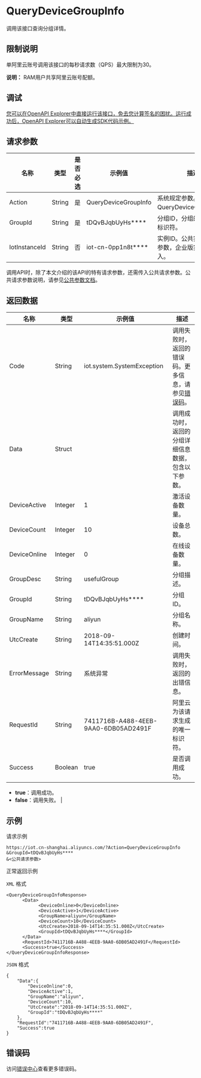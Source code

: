 # QueryDeviceGroupInfo

调用该接口查询分组详情。

## 限制说明

单阿里云账号调用该接口的每秒请求数（QPS）最大限制为30。

**说明：** RAM用户共享阿里云账号配额。

## 调试

[您可以在OpenAPI Explorer中直接运行该接口，免去您计算签名的困扰。运行成功后，OpenAPI Explorer可以自动生成SDK代码示例。](https://api.aliyun.com/#product=Iot&api=QueryDeviceGroupInfo&type=RPC&version=2018-01-20)

## 请求参数

|名称|类型|是否必选|示例值|描述|
|--|--|----|---|--|
|Action|String|是|QueryDeviceGroupInfo|系统规定参数。取值：QueryDeviceGroupInfo。 |
|GroupId|String|是|tDQvBJqbUyHs\*\*\*\*|分组ID，分组的全局唯一标识符。 |
|IotInstanceId|String|否|iot-cn-0pp1n8t\*\*\*\*|实例ID。公共实例不传此参数，企业版实例需传入。 |

调用API时，除了本文介绍的该API的特有请求参数，还需传入公共请求参数。公共请求参数说明，请参见[公共参数文档](~~30561~~)。

## 返回数据

|名称|类型|示例值|描述|
|--|--|---|--|
|Code|String|iot.system.SystemException|调用失败时，返回的错误码。更多信息，请参见[错误码](~~87387~~)。 |
|Data|Struct| |调用成功时，返回的分组详细信息数据，包含以下参数。 |
|DeviceActive|Integer|1|激活设备数量。 |
|DeviceCount|Integer|10|设备总数。 |
|DeviceOnline|Integer|0|在线设备数量。 |
|GroupDesc|String|usefulGroup|分组描述。 |
|GroupId|String|tDQvBJqbUyHs\*\*\*\*|分组ID。 |
|GroupName|String|aliyun|分组名称。 |
|UtcCreate|String|2018-09-14T14:35:51.000Z|创建时间。 |
|ErrorMessage|String|系统异常|调用失败时，返回的出错信息。 |
|RequestId|String|7411716B-A488-4EEB-9AA0-6DB05AD2491F|阿里云为该请求生成的唯一标识符。 |
|Success|Boolean|true|是否调用成功。

 -   **true**：调用成功。
-   **false**：调用失败。 |

## 示例

请求示例

```
https://iot.cn-shanghai.aliyuncs.com/?Action=QueryDeviceGroupInfo
&GroupId=tDQvBJqbUyHs****
&<公共请求参数>
```

正常返回示例

`XML` 格式

```
<QueryDeviceGroupInfoResponse>
      <Data>
            <DeviceOnline>0</DeviceOnline>
            <DeviceActive>1</DeviceActive>
            <GroupName>aliyun</GroupName>
            <DeviceCount>10</DeviceCount>
            <UtcCreate>2018-09-14T14:35:51.000Z</UtcCreate>
            <GroupId>tDQvBJqbUyHs****</GroupId>
      </Data>
      <RequestId>7411716B-A488-4EEB-9AA0-6DB05AD2491F</RequestId>
      <Success>true</Success>
</QueryDeviceGroupInfoResponse>
```

`JSON` 格式

```
{
    "Data":{
        "DeviceOnline":0,
        "DeviceActive":1,
        "GroupName":"aliyun",
        "DeviceCount":10,
        "UtcCreate":"2018-09-14T14:35:51.000Z",
        "GroupId":"tDQvBJqbUyHs****"
    },
    "RequestId":"7411716B-A488-4EEB-9AA0-6DB05AD2491F",
    "Success":true
}
```

## 错误码

访问[错误中心](https://error-center.alibabacloud.com/status/product/Iot)查看更多错误码。

